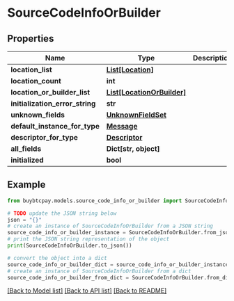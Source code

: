 # SourceCodeInfoOrBuilder


## Properties

Name | Type | Description | Notes
------------ | ------------- | ------------- | -------------
**location_list** | [**List[Location]**](Location.md) |  | [optional] 
**location_count** | **int** |  | [optional] 
**location_or_builder_list** | [**List[LocationOrBuilder]**](LocationOrBuilder.md) |  | [optional] 
**initialization_error_string** | **str** |  | [optional] 
**unknown_fields** | [**UnknownFieldSet**](UnknownFieldSet.md) |  | [optional] 
**default_instance_for_type** | [**Message**](Message.md) |  | [optional] 
**descriptor_for_type** | [**Descriptor**](Descriptor.md) |  | [optional] 
**all_fields** | **Dict[str, object]** |  | [optional] 
**initialized** | **bool** |  | [optional] 

## Example

```python
from buybtcpay.models.source_code_info_or_builder import SourceCodeInfoOrBuilder

# TODO update the JSON string below
json = "{}"
# create an instance of SourceCodeInfoOrBuilder from a JSON string
source_code_info_or_builder_instance = SourceCodeInfoOrBuilder.from_json(json)
# print the JSON string representation of the object
print(SourceCodeInfoOrBuilder.to_json())

# convert the object into a dict
source_code_info_or_builder_dict = source_code_info_or_builder_instance.to_dict()
# create an instance of SourceCodeInfoOrBuilder from a dict
source_code_info_or_builder_from_dict = SourceCodeInfoOrBuilder.from_dict(source_code_info_or_builder_dict)
```
[[Back to Model list]](../README.md#documentation-for-models) [[Back to API list]](../README.md#documentation-for-api-endpoints) [[Back to README]](../README.md)


